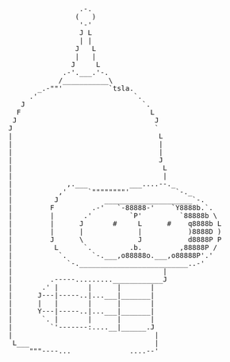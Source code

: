 <pre>
                 .-.
                (   )
                 '-'
                 J L
                 | |
                J   L
                |   |
               J     L
             .-'.___.'-.
            /___________\
       _.-""'           `tsla.
     .'                       `.
   J                            `.
  F                               L
 J                                 J
J                                  `
|                                   L
|                                   |
|                                   |
|                                   J
|                                    L
|                                    |
|             ,.___          ___....--._
|           ,'     `""""""""'           `-._
|          J           _____________________`-.
|         F         .-'   `-88888-'    `Y8888b.`.
|         |       .'         `P'         `88888b \
|         |      J       #     L      #    q8888b L
|         |      |             |           )8888D )
|         J      \             J           d8888P P
|          L      `.         .b.         ,88888P /
|           `.      `-.___,o88888o.___,o88888P'.'
|             `-.__________________________..-'
|                                    |
|         .-----.........____________J
|       .' |       |      |       |
|      J---|-----..|...___|_______|
|      |   |       |      |       |
|      Y---|-----..|...___|_______|
|       `. |       |      |       |
|         `'-------:....__|______.J
|                                  |
 L___                              |
     """----...______________....--'
</pre>

